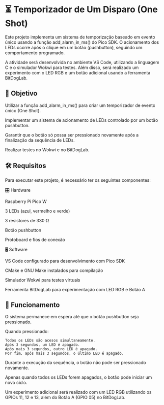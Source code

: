 # ⏳ Temporizador de Um Disparo (One Shot) 
Este projeto implementa um sistema de temporização baseado em evento único usando a função add_alarm_in_ms() do Pico SDK. O acionamento dos LEDs ocorre após o clique em um botão (pushbutton), seguindo um comportamento programado.

A atividade será desenvolvida no ambiente VS Code, utilizando a linguagem C e o simulador Wokwi para testes. Além disso, será realizado um experimento com o LED RGB e um botão adicional usando a ferramenta BitDogLab.

## 📌 Objetivo

Utilizar a função add_alarm_in_ms() para criar um temporizador de evento único (One Shot).

Implementar um sistema de acionamento de LEDs controlado por um botão pushbutton.

Garantir que o botão só possa ser pressionado novamente após a finalização da sequência de LEDs.

Realizar testes no Wokwi e no BitDogLab.

## 🛠 Requisitos

Para executar este projeto, é necessário ter os seguintes componentes:

🎛 Hardware

Raspberry Pi Pico W

3 LEDs (azul, vermelho e verde)

3 resistores de 330 Ω

Botão pushbutton

Protoboard e fios de conexão

🖥 Software

VS Code configurado para desenvolvimento com Pico SDK

CMake e GNU Make instalados para compilação

Simulador Wokwi para testes virtuais

Ferramenta BitDogLab para experimentação com LED RGB e Botão A 

## 🔧 Funcionamento

O sistema permanece em espera até que o botão pushbutton seja pressionado.

Quando pressionado:
  
    Todos os LEDs são acesos simultaneamente.
    Após 3 segundos, um LED é apagado.
    Após mais 3 segundos, outro LED é apagado.
    Por fim, após mais 3 segundos, o último LED é apagado.

Durante a execução da sequência, o botão não pode ser pressionado novamente.

Apenas quando todos os LEDs forem apagados, o botão pode iniciar um novo ciclo.

Um experimento adicional será realizado com um LED RGB utilizando os GPIOs 11, 12 e 13, além do Botão A (GPIO 05) no BitDogLab.
